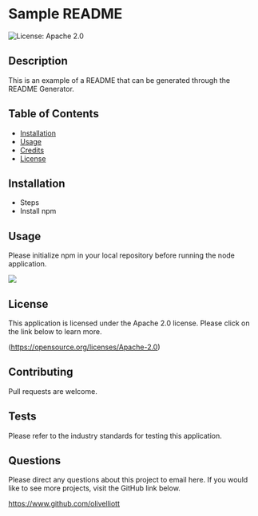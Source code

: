 # Sample README

![License: Apache 2.0](https://img.shields.io/badge/License-Apache_2.0-blue.svg)

## Description
This is an example of a README that can be generated through the README Generator.

## Table of Contents
- [Installation](#installation)
- [Usage](#usage)
- [Credits](#credits)
- [License](#license)

## Installation
- Steps<br /> 
- Install npm

## Usage
Please initialize npm in your local repository before running the node application.

![](./readme.gif)

## License
This application is licensed under the Apache 2.0 license. Please click on the link below to learn more.

(https://opensource.org/licenses/Apache-2.0)


## Contributing

Pull requests are welcome.

## Tests

Please refer to the industry standards for testing this application.

## Questions

Please direct any questions about this project to email here. If you would like to see more projects, visit the GitHub link below.

https://www.github.com/olivelliott

